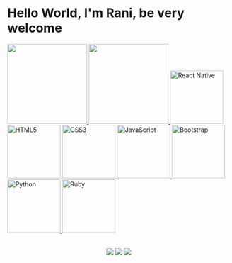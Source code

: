 # Hello World, I'm Rani, be very welcome


<table align="center">
  <a href="https://github.com/Ranixx1">
  <img height="180em" src="https://github-readme-stats.vercel.app/api?username=ranixx1&theme=tokyonight&include_all_commits=true&count_private=true&hide=prs&cache_seconds=60"/>
  <img height="180em" src="https://github-readme-stats.vercel.app/api/top-langs/?username=ranixx1&layout=compact&langs_count=6&theme=tokyonight&cache_seconds=60"/>
  <img src="https://upload.wikimedia.org/wikipedia/commons/thumb/a/a7/React-icon.svg/539px-React-icon.svg.png" width="120" alt="React Native">
  <img src="https://img.icons8.com/color/2x/html-5.png" width="120" alt="HTML5">
  <img src="https://img.icons8.com/color/2x/css3.png" width="120" alt="CSS3">
  <img src="https://static.vecteezy.com/system/resources/previews/027/127/560/non_2x/javascript-logo-javascript-icon-transparent-free-png.png" width="120" alt="JavaScript">
  <img src="https://img.icons8.com/color/2x/bootstrap.png" width="120" alt="Bootstrap">
  <img src="https://img.icons8.com/color/2x/python.png" width="120" alt="Python">
  <img src="[https://www.flaticon.com/br/icone-gratis/rubi_919842](https://icons8.com.br/icon/e2hIFBAN6UIe/ruby-programming-language)" width="120" alt="Ruby">
</table>

<div align="center"> 
  <a href="https://www.instagram.com/ranilton_c/" target="_blank"><img src="https://img.shields.io/badge/-Instagram-%23E4405F?style=for-the-badge&logo=instagram&logoColor=white" target="_blank"></a>
  <a href = "mailto:ranilton0706@gmail.com"><img src="https://img.shields.io/badge/-Gmail-%23333?style=for-the-badge&logo=gmail&logoColor=white" target="_blank"></a>
  <a href="https://www.linkedin.com/in/ranilton-cotsa-de-lima/" target="_blank"><img src="https://img.shields.io/badge/-LinkedIn-%230077B5?style=for-the-badge&logo=linkedin&logoColor=white" target="_blank"></a> 
</div>
